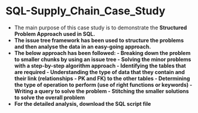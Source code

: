 # SQL-Supply_Chain_Case_Study
- The main purpose of this case study is to demonstrate the <b>Structured Problem Approach<b/> used in SQL.
- The <b>issue tree framework<b/> has been used to structure the problems and then analyse the data in an easy-going approach.
- The below approach has been followed:
      - Breaking down the problem to smaller chunks by using an issue tree
      - Solving the minor problems with a step-by-step algorithm approach
      - Identifying the tables that are required
      - Understanding the type of data that they contain and their link (relationships - PK and FK) to the other tables
      - Determining the type of operation to perform (use of right functions or keywords)
      - Writing a query to solve the problem
      - Stitching the smaller solutions to solve the overall problem
- For the detailed analysis, download the SQL script file

